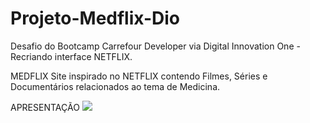 # Projeto-Medflix-Dio
Desafio do Bootcamp Carrefour Developer  via Digital Innovation One - Recriando interface NETFLIX.

MEDFLIX
Site inspirado no NETFLIX contendo Filmes, Séries e Documentários relacionados ao tema de Medicina.

APRESENTAÇÃO
![](/Apresentacao-Medflix.gif)